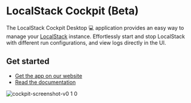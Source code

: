 # LocalStack Cockpit (Beta)

The LocalStack Cockpit Desktop 💻 application provides an easy way to manage your [LocalStack](https://github.com/localstack/localstack) instance.
Effortlessly start and stop LocalStack with different run configurations, and view logs directly in the UI.

## Get started
* [Get the app on our website](https://localstack.cloud/products/cockpit/) 
* [Read the documentation](https://docs.localstack.cloud/get-started/cockpit/)

![cockpit-screenshot-v0 1 0](https://user-images.githubusercontent.com/3996682/157885684-36fe6911-b0d3-426e-83eb-3aada8a7f2f4.png)
